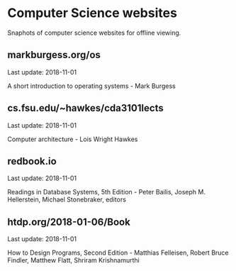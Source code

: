 # Computer Science websites

Snaphots of computer science websites for offline viewing.

## markburgess.org/os

Last update: 2018-11-01

A short introduction to operating systems - Mark Burgess

## cs.fsu.edu/~hawkes/cda3101lects

Last update: 2018-11-01

Computer architecture - Lois Wright Hawkes

## redbook.io

Last update: 2018-11-01

Readings in Database Systems, 5th Edition - Peter Bailis, Joseph M. Hellerstein, Michael Stonebraker, editors

## htdp.org/2018-01-06/Book

Last update: 2018-11-01

How to Design Programs, Second Edition - Matthias Felleisen, Robert Bruce Findler, Matthew Flatt, Shriram Krishnamurthi